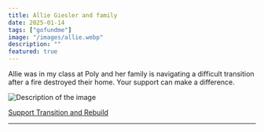```yaml
---
title: Allie Giesler and family
date: 2025-01-14
tags: ["gofundme"]
image: "/images/allie.webp"
description: ""
featured: true
---
```

Allie was in my class at Poly and her family is navigating a difficult transition after a fire destroyed their home. Your support can make a difference.

![Description of the image]("/images/allie.webp")

[Support Transition and Rebuild](https://www.gofundme.com/f/support-during-this-time-of-transition-rebuild)

---
